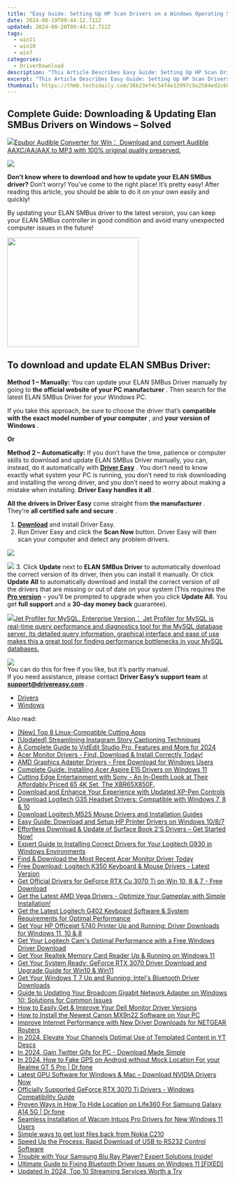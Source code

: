 ```yaml
---
title: "Easy Guide: Setting Up HP Scan Drivers on a Windows Operating System"
date: 2024-08-19T09:44:12.712Z
updated: 2024-08-20T09:44:12.712Z
tags:
  - win11
  - win10
  - win7
categories:
  - DriverDownload
description: "This Article Describes Easy Guide: Setting Up HP Scan Drivers on a Windows Operating System"
excerpt: "This Article Describes Easy Guide: Setting Up HP Scan Drivers on a Windows Operating System"
thumbnail: https://thmb.techidaily.com/36b23ef4c54f4e12997c9a2584ed2c68d00394366c249b53e078e95dee6e414c.jpg
---
```


## Complete Guide: Downloading & Updating Elan SMBus Drivers on Windows – Solved

<!-- affiliate ads begin -->
<a href="https://secure.2checkout.com/order/checkout.php?PRODS=4708689&QTY=1&AFFILIATE=108875&CART=1"><img src="https://www.epubor.com/images/uppic/audible-converter-interface.png" border="0">Epubor Audible Converter for Win： Download and convert Audible AAXC/AA/AAX to MP3 with 100% original quality preserved.</a>
<!-- affiliate ads end -->
![](https://images.drivereasy.com/wp-content/uploads/2019/01/Snap912-300x204.png)

 **Don’t know where to download and how to update your ELAN SMBus driver?** Don’t worry! You’ve come to the right place! It’s pretty easy! After reading this article, you should be able to do it on your own easily and quickly!

 By updating your ELAN SMBus driver to the latest version, you can keep your ELAN SMBus controller in good condition and avoid many unexpected computer issues in the future!

<!-- affiliate ads begin -->
<a href="https://united.elfm.net/c/5597632/748964/4704" target="_top" id="748964"><img src="//a.impactradius-go.com/display-ad/4704-748964" border="0" alt="" width="300" height="250"/></a><img height="0" width="0" src="https://united.elfm.net/i/5597632/748964/4704" style="position:absolute;visibility:hidden;" border="0" />
<!-- affiliate ads end -->
## **To download and update ELAN SMBus Driver:**

**Method 1 – Manually:**  You can update your ELAN SMBus Driver manually by going to **the official website of your PC manufacturer** . Then search for the latest ELAN SMBus Driver for your Windows PC.

 If you take this approach, be sure to choose the driver that’s **compatible with the exact model number of your computer** , and **your version of Windows** .

**Or**

**Method 2 – Automatically:**   If you don’t have the time, patience or computer skills to download and update ELAN SMBus Driver manually, you can, instead, do it automatically with **[Driver Easy](https://tools.techidaily.com/drivereasy/download/)**  .  You don’t need to know exactly what system your PC is running, you don’t need to risk downloading and installing the wrong driver, and you don’t need to worry about making a mistake when installing. **Driver Easy handles it all** .

**All the drivers in Driver Easy** come straight from **the manufacturer** . They‘re **all certified safe and secure** .

1. **[Download](https://tools.techidaily.com/drivereasy/download/)**  and install Driver Easy.
2. Run Driver Easy and click the **Scan Now**  button. Driver Easy will then scan your computer and detect any problem drivers.  
<!-- affiliate ads begin -->
<a href="https://shop.mondly.com/affiliate.php?ACCOUNT=ATISTUDI&AFFILIATE=108875&PATH=https%3A%2F%2Fwww.mondly.com%3FAFFILIATE%3D108875%26RESOURCE%3D%2BEducational%2B300x600%2B"><img src="https://secure.avangate.com/images/merchant/69c418c33ec2e1a4267fa9bb77fa1428/educational-300x600.gif" border="0"></a>
<!-- affiliate ads end -->
![](https://images.drivereasy.com/wp-content/uploads/2019/01/snap000265.png)
3. Click **Update**  next to **ELAN SMBus Driver** to automatically download the correct version of its driver, then you can install it manually. Or click **Update All**  to automatically download and install the correct version of _all_  the drivers that are missing or out of date on your system (This requires the **[Pro version](https://tools.techidaily.com/drivereasy/download/)**  – you’ll be prompted to upgrade when you click **Update All.** You get **full support**  and a **30-day money back**  guarantee).  
<!-- affiliate ads begin -->
<a href="https://secure.2checkout.com/order/checkout.php?PRODS=4576829&QTY=1&AFFILIATE=108875&CART=1"><img src="https://secure.avangate.com/images/merchant/9e740b84bb48a64dde25061566299467/products/copy_1_jp_box_big.png" border="0">Jet Profiler for MySQL, Enterprise Version： Jet Profiler for MySQL is real-time query performance and diagnostics tool for the MySQL database server. Its detailed query information, graphical interface and ease of use makes this a great tool for finding performance bottlenecks in your MySQL databases. </a>
<!-- affiliate ads end -->
![](https://images.drivereasy.com/wp-content/uploads/2019/01/snap000266.png)  
 You can do this for free if you like, but it’s partly manual.  
 If you need assistance, please contact **Driver Easy’s support team** at [**support@drivereasy.com**](https://tools.techidaily.com/drivereasy/download/) .

* [Drivers](https://tools.techidaily.com/drivereasy/download/)
* [Windows](https://tools.techidaily.com/drivereasy/download/)

<ins class="adsbygoogle"
     style="display:block"
     data-ad-format="autorelaxed"
     data-ad-client="ca-pub-7571918770474297"
     data-ad-slot="1223367746"></ins>



<ins class="adsbygoogle"
     style="display:block"
     data-ad-client="ca-pub-7571918770474297"
     data-ad-slot="8358498916"
     data-ad-format="auto"
     data-full-width-responsive="true"></ins>

<span class="atpl-alsoreadstyle">Also read:</span>
<div><ul>
<li><a href="https://facebook-video-footage.techidaily.com/new-top-8-linux-compatible-cutting-apps/"><u>[New] Top 8 Linux-Compatible Cutting Apps</u></a></li>
<li><a href="https://instagram-video-files.techidaily.com/updated-streamlining-instagram-story-captioning-techniques/"><u>[Updated] Streamlining Instagram Story Captioning Techniques</u></a></li>
<li><a href="https://extra-tips.techidaily.com/a-complete-guide-to-videdit-studio-pro-features-and-more-for-2024/"><u>A Complete Guide to VidEdit Studio Pro, Features and More for 2024</u></a></li>
<li><a href="https://win-dash.techidaily.com/1722979084202-acer-monitor-drivers-find-download-and-install-correctly-today/"><u>Acer Monitor Drivers - Find, Download & Install Correctly Today!</u></a></li>
<li><a href="https://win-dash.techidaily.com/amd-graphics-adapter-drivers-free-download-for-windows-users/"><u>AMD Graphics Adapter Drivers - Free Download for Windows Users</u></a></li>
<li><a href="https://win-dash.techidaily.com/complete-guide-installing-acer-aspire-e15-drivers-on-windows-11/"><u>Complete Guide: Installing Acer Aspire E15 Drivers on Windows 11</u></a></li>
<li><a href="https://buynow-marvelous.techidaily.com/cutting-edge-entertainment-with-sony-an-in-depth-look-at-their-affordably-priced-65-4k-set-the-xbr65x850f/"><u>Cutting Edge Entertainment with Sony - An In-Depth Look at Their Affordably Priced 65 4K Set, The XBR65X850F.</u></a></li>
<li><a href="https://win-dash.techidaily.com/download-and-enhance-your-experience-with-updated-xp-pen-controls/"><u>Download and Enhance Your Experience with Updated XP-Pen Controls</u></a></li>
<li><a href="https://win-dash.techidaily.com/download-logitech-g35-headset-drivers-compatible-with-windows-7-8-and-10/"><u>Download Logitech G35 Headset Drivers: Compatible with Windows 7, 8 & 10</u></a></li>
<li><a href="https://win-dash.techidaily.com/download-logitech-m525-mouse-drivers-and-installation-guides/"><u>Download Logitech M525 Mouse Drivers and Installation Guides</u></a></li>
<li><a href="https://win-dash.techidaily.com/easy-guide-download-and-setup-hp-printer-drivers-on-windows-1087/"><u>Easy Guide: Download and Setup HP Printer Drivers on Windows 10/8/7</u></a></li>
<li><a href="https://win-dash.techidaily.com/effortless-download-and-update-of-surface-book-2s-drivers-get-started-now/"><u>Effortless Download & Update of Surface Book 2'S Drivers – Get Started Now!</u></a></li>
<li><a href="https://win-dash.techidaily.com/expert-guide-to-installing-correct-drivers-for-your-logitech-g930-in-windows-environments/"><u>Expert Guide to Installing Correct Drivers for Your Logitech G930 in Windows Environments</u></a></li>
<li><a href="https://win-dash.techidaily.com/find-and-download-the-most-recent-acer-monitor-driver-today/"><u>Find & Download the Most Recent Acer Monitor Driver Today</u></a></li>
<li><a href="https://win-dash.techidaily.com/free-download-logitech-k350-keyboard-and-mouse-drivers-latest-version/"><u>Free Download: Logitech K350 Keyboard & Mouse Drivers - Latest Version</u></a></li>
<li><a href="https://win-dash.techidaily.com/get-official-drivers-for-geforce-rtx-cu-3070-ti-on-win-10-8-and-7-free-download/"><u>Get Official Drivers for GeForce RTX Cu 3070 Ti on Win 10, 8 & 7 - Free Download</u></a></li>
<li><a href="https://win-dash.techidaily.com/get-the-latest-amd-vega-drivers-optimize-your-gameplay-with-simple-installation/"><u>Get the Latest AMD Vega Drivers - Optimize Your Gameplay with Simple Installation!</u></a></li>
<li><a href="https://win-dash.techidaily.com/get-the-latest-logitech-g402-keyboard-software-and-system-requirements-for-optimal-performance/"><u>Get the Latest Logitech G402 Keyboard Software & System Requirements for Optimal Performance</u></a></li>
<li><a href="https://win-dash.techidaily.com/get-your-hp-officejet-5740-printer-up-and-running-driver-downloads-for-windows-11-10-and-8/"><u>Get Your HP Officejet 5740 Printer Up and Running: Driver Downloads for Windows 11, 10 & 8</u></a></li>
<li><a href="https://win-dash.techidaily.com/get-your-logitech-cams-optimal-performance-with-a-free-windows-driver-download/"><u>Get Your Logitech Cam's Optimal Performance with a Free Windows Driver Download</u></a></li>
<li><a href="https://win-dash.techidaily.com/get-your-realtek-memory-card-reader-up-and-running-on-windows-11/"><u>Get Your Realtek Memory Card Reader Up & Running on Windows 11</u></a></li>
<li><a href="https://win-dash.techidaily.com/get-your-system-ready-geforce-rtx-3070-driver-download-and-upgrade-guide-for-win10-and-win11/"><u>Get Your System Ready: GeForce RTX 3070 Driver Download and Upgrade Guide for Win10 & Win11</u></a></li>
<li><a href="https://win-dash.techidaily.com/get-your-windows-t-7-up-and-running-intels-bluetooth-driver-downloads/"><u>Get Your Windows T 7 Up and Running: Intel's Bluetooth Driver Downloads</u></a></li>
<li><a href="https://win-dash.techidaily.com/guide-to-updating-your-broadcom-gigabit-network-adapter-on-windows-10-solutions-for-common-issues/"><u>Guide to Updating Your Broadcom Gigabit Network Adapter on Windows 10: Solutions for Common Issues</u></a></li>
<li><a href="https://win-dash.techidaily.com/how-to-easily-get-and-improve-your-dell-monitor-driver-versions/"><u>How to Easily Get & Improve Your Dell Monitor Driver Versions</u></a></li>
<li><a href="https://win-dash.techidaily.com/how-to-install-the-newest-canon-mx9n22-software-on-your-pc/"><u>How to Install the Newest Canon MX9n22 Software on Your PC</u></a></li>
<li><a href="https://win-dash.techidaily.com/improve-internet-performance-with-new-driver-downloads-for-netgear-routers/"><u>Improve Internet Performance with New Driver Downloads for NETGEAR Routers</u></a></li>
<li><a href="https://youtube-videos.techidaily.com/in-2024-elevate-your-channels-optimal-use-of-templated-content-in-yt-descs/"><u>In 2024, Elevate Your Channels  Optimal Use of Templated Content in YT Descs</u></a></li>
<li><a href="https://twitter-videos.techidaily.com/in-2024-gain-twitter-gifs-for-pc-download-made-simple/"><u>In 2024, Gain Twitter Gifs for PC - Download Made Simple</u></a></li>
<li><a href="https://android-location.techidaily.com/in-2024-how-to-fake-gps-on-android-without-mock-location-for-your-realme-gt-5-pro-drfone-by-drfone-virtual/"><u>In 2024, How to Fake GPS on Android without Mock Location For your Realme GT 5 Pro | Dr.fone</u></a></li>
<li><a href="https://win-dash.techidaily.com/latest-gpu-software-for-windows-and-mac-download-nvidia-drivers-now/"><u>Latest GPU Software for Windows & Mac – Download NVIDIA Drivers Now</u></a></li>
<li><a href="https://win-dash.techidaily.com/officially-supported-geforce-rtx-3070-ti-drivers-windows-compatibility-guide/"><u>Officially Supported GeForce RTX 3070 Ti Drivers - Windows Compatibility Guide</u></a></li>
<li><a href="https://location-social.techidaily.com/proven-ways-in-how-to-hide-location-on-life360-for-samsung-galaxy-a14-5g-drfone-by-drfone-virtual-android/"><u>Proven Ways in How To Hide Location on Life360 For Samsung Galaxy A14 5G | Dr.fone</u></a></li>
<li><a href="https://win-dash.techidaily.com/seamless-installation-of-wacom-intuos-pro-drivers-for-new-windows-11-users/"><u>Seamless Installation of Wacom Intuos Pro Drivers for New Windows 11 Users</u></a></li>
<li><a href="https://techidaily.com/simple-ways-to-get-lost-files-back-from-nokia-c210-by-fonelab-android-recover-data/"><u>Simple ways to get lost files back from Nokia C210</u></a></li>
<li><a href="https://win-dash.techidaily.com/speed-up-the-process-rapid-download-of-usb-to-rs232-control-software/"><u>Speed Up the Process: Rapid Download of USB to RS232 Control Software</u></a></li>
<li><a href="https://win-dash.techidaily.com/trouble-with-your-samsung-blu-ray-player-expert-solutions-inside/"><u>Trouble with Your Samsung Blu Ray Player? Expert Solutions Inside!</u></a></li>
<li><a href="https://win-dash.techidaily.com/ultimate-guide-to-fixing-bluetooth-driver-issues-on-windows-11-fixed/"><u>Ultimate Guide to Fixing Bluetooth Driver Issues on Windows 11 [FIXED]</u></a></li>
<li><a href="https://ai-live-streaming.techidaily.com/updated-in-2024-top-10-streaming-services-worth-a-try/"><u>Updated In 2024, Top 10 Streaming Services Worth a Try</u></a></li>
</ul></div>
